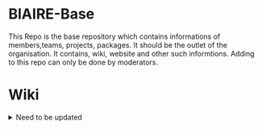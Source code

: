 # BlAIRE-Base
This Repo is the base repository which contains informations of members,teams, projects, packages. It should be the outlet of the organisation. It contains, wiki, website and other such informtions. Adding to this repo can only be done by moderators.

# Wiki
<details>

<summary> Need to be updated </summary>

</details>
